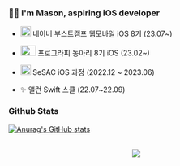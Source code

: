 

### 👨‍💻 I'm Mason, aspiring iOS developer 

- <img src="https://github.com/qwerty3345/qwerty3345/assets/59835351/559f0b71-10a5-4464-ac71-b9e541524170" width="20" height="20"> 네이버 부스트캠프 웹모바일 iOS 8기 (23.07~)

 - <img src="https://user-images.githubusercontent.com/59835351/227885774-2caae73b-5b1b-4e32-b837-649b51795d32.png" width="30" height="20"> 프로그라피 동아리 8기 iOS (23.02~)

  - <img src="https://user-images.githubusercontent.com/59835351/227887489-4c401507-f114-40ab-94b5-ae8d7c6936b7.png" width="20" height="20"> SeSAC iOS  과정 (2022.12 ~ 2023.06)

 - ✨ 앨런 Swift 스쿨 (22.07~22.09)

### Github Stats  
[![Anurag's GitHub stats](https://github-readme-stats.vercel.app/api?username=qwerty3345)](https://github.com/anuraghazra/github-readme-stats)

<br/>  

<div align="center">
<img src="https://komarev.com/ghpvc/?username=qwerty3345&&style=flat-square" align="center" />
</div>  

<br>

